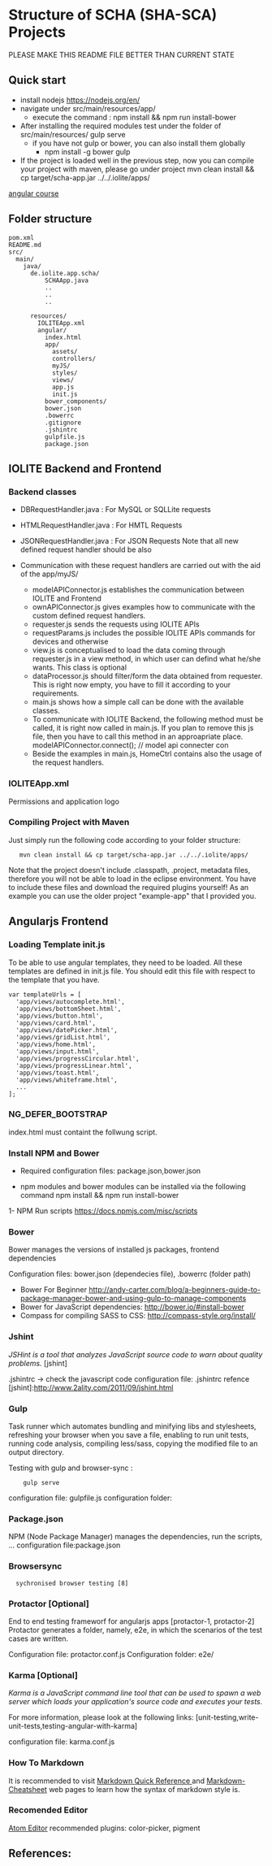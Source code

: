 
# Structure of SCHA (SHA-SCA) Projects
PLEASE MAKE THIS README FILE BETTER THAN CURRENT STATE
## Quick start

- install nodejs https://nodejs.org/en/
- navigate under src/main/resources/app/
  - execute the command : npm install && npm run install-bower
- After installing the required modules test under the folder of src/main/resources/
          gulp serve
  - if you have not gulp or bower, you can also install them globally
       - npm install -g bower gulp
- If the project is loaded well in the previous step, now you can compile your project with maven, please go under project
    mvn clean install && cp target/scha-app.jar ../../.iolite/apps/  


[angular course][1]
## Folder structure
    pom.xml
    README.md
    src/
      main/
        java/
          de.iolite.app.scha/
              SCHAApp.java
              ..
              ..
              ..

          resources/
            IOLITEApp.xml
            angular/
              index.html
              app/
                assets/
                controllers/
                myJS/
                styles/
                views/
                app.js
                init.js
              bower_components/
              bower.json
              .bowerrc
              .gitignore
              .jshintrc
              gulpfile.js
              package.json

## IOLITE Backend and Frontend
### Backend classes

 - DBRequestHandler.java  : For MySQL or SQLLite requests
 - HTMLRequestHandler.java : For HMTL Requests
 - JSONRequestHandler.java : For JSON Requests
Note that all new defined request handler should be also

- Communication with these request handlers are carried out with the aid of the
app/myJS/
     - modelAPIConnector.js establishes the communication between IOLITE and Frontend
     - ownAPIConnector.js gives examples how to communicate with the custom defined request handlers.
     - requester.js sends the requests using IOLITE APIs
     - requestParams.js includes the possible IOLITE APIs commands for devices and otherwise
     - view.js is conceptualised to load the data coming through requester.js in a view method, in which user
     can defind what he/she wants. This class is optional
     - dataProcessor.js should filter/form the data obtained from requester. This is right now empty, you have to fill it according to your requirements.
     - main.js shows how a simple call can be done with the available classes.  
     - To communicate with IOLITE Backend, the following method must be called, it is right now called in main.js. If you plan to remove this js file, then you have to call this method in an approapriate place.
            modelAPIConnector.connect(); // model api connecter con
     - Beside the examples in main.js, HomeCtrl contains also the usage of the request handlers.

### IOLITEApp.xml
 Permissions and application logo
### Compiling Project with Maven

   Just simply run the following code according to your folder structure:

       mvn clean install && cp target/scha-app.jar ../../.iolite/apps/

   Note that the project doesn't include .classpath, .project, metadata files, therefore you will not be able to load in the eclipse environment. You have to include these files and download the required plugins yourself! As an example you can use the older project "example-app" that  I provided you.
## Angularjs Frontend


### Loading Template init.js

To be able to use angular templates, they need to be loaded. All these templates are defined in init.js file.
You should edit this file with respect to the template that you have.

    var templateUrls = [
      'app/views/autocomplete.html',
      'app/views/bottomSheet.html',
      'app/views/button.html',
      'app/views/card.html',
      'app/views/datePicker.html',
      'app/views/gridList.html',
      'app/views/home.html',
      'app/views/input.html',
      'app/views/progressCircular.html',
      'app/views/progressLinear.html',
      'app/views/toast.html',
      'app/views/whiteframe.html',
      ...
    ];

### NG_DEFER_BOOTSTRAP  
index.html must containt the follwung script.
      <script>
        window.name = 'NG_DEFER_BOOTSTRAP!'; // manually initialize Angular
        console.debug('Stopped initialization of Angular');
      </script>

### Install NPM and Bower

  - Required configuration files: package.json,bower.json

  - npm modules and bower modules can be installed via the following command
      npm install && npm run install-bower

  1- NPM Run scripts https://docs.npmjs.com/misc/scripts

### Bower

  Bower manages the versions of installed js packages, frontend dependencies

  Configuration files: bower.json (dependecies file), .bowerrc (folder path)

  - Bower For Beginner http://andy-carter.com/blog/a-beginners-guide-to-package-manager-bower-and-using-gulp-to-manage-components
  - Bower for JavaScript dependencies: http://bower.io/#install-bower
  - Compass for compiling SASS to CSS: http://compass-style.org/install/



### Jshint

   *JSHint is a tool that analyzes JavaScript source code to warn about quality problems.* [jshint]

  .jshintrc -> check the javascript code
  configuration file: .jshintrc
  refence [jshint]:http://www.2ality.com/2011/09/jshint.html



### Gulp

  Task runner which automates bundling and minifying libs and stylesheets, refreshing your browser when you save a file, enabling to
  run unit tests, running code analysis, compiling less/sass, copying the modified file to an output directory.


  Testing with gulp and browser-sync :

        gulp serve

  configuration file: gulpfile.js
  configuration folder:

### Package.json

  NPM (Node Package Manager) manages the dependencies, run the scripts, ...
  configuration file:package.json

### Browsersync
      sychronised browser testing [8]


### Protactor [Optional]

  End to end testing frameworf for angularjs apps [protactor-1, protactor-2]
  Protactor generates a folder, namely, e2e, in which the scenarios of the test cases are written.

  Configuration file: protactor.conf.js
  Configuration folder: e2e/

 <!-- ![alt text][protactor-arch] -->

 [protactor-arch]: http://ramonvictor.github.io/protractor/slides/img/protractor-architecture.png "Protactor Architecture"
 ### Karma [Optional]

   *Karma is a JavaScript command line tool that can be used to spawn a web server which loads your application's source code and executes your tests.*

   For more information, please look at the following links: [unit-testing,write-unit-tests,testing-angular-with-karma]

   configuration file: karma.conf.js



### How To Markdown
It  is recommended to visit [Markdown Quick Reference ][20] and [Markdown-Cheatsheet][21] web pages to learn how the syntax of markdown style is.

### Recomended Editor
[Atom Editor][22]
recommended plugins:
color-picker, pigment

## References:

[1]: http://www.slideshare.net/KeithBloomfield/angularjs-crash-course "Angular Crash Course"
[2]: https://docs.angularjs.org/guide/unit-testing "Unit Testing"
[3]: http://yeoman.io/codelab/write-unit-tests.html "write-unit-tests"
[4]: https://www.airpair.com/angularjs/posts/testing-angular-with-karma "testing-angular-with-karma"
[5]: http://ramonvictor.github.io/protractor/slides/#/12 "protactor-1"
[6]: http://mherman.org/blog/2015/04/09/testing-angularjs-with-protractor-and-karma-part-1/#.Vtm-X5MrJTY "protactor-2"
[7]: http://www.sitepoint.com/improve-workflow-browsersync-2-0/ "brosync"

[20]: https://en.support.wordpress.com/markdown-quick-reference/ "Markdown Quick Reference"
[21]: https://github.com/adam-p/markdown-here/wiki/Markdown-Cheatsheet "Markdown Cheatsheet"
[22]: https://atom.io/ "Atom Editor"
